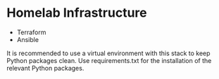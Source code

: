 # Homelab Infrastructure
- Terraform
- Ansible

It is recommended to use a virtual environment with this stack to keep Python packages clean. Use requirements.txt for the installation of the relevant Python packages.